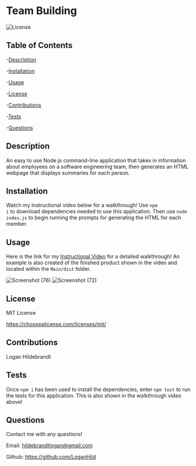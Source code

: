   # Team Building

  ![License](https://img.shields.io/badge/license-MITLicense-success?style=plastic&logo=appveyor)

  ## Table of Contents
  -[Description](#description)

  -[Installation](#installation)

  -[Usage](#usage)

  -[License](#license)

  -[Contributions](#contributions)

  -[Tests](#tests)

  -[Questions](#questions)


  ## Description
  An easy to use Node.js command-line application that takes in information about employees on a software engineering team, then generates an HTML webpage that displays summaries for each person.

  ## Installation
  Watch my instructional video below for a walkthrough! Use <code>npm i</code> to download dependencies needed to use this application. Then use <code>node index.js</code> to begin running the prompts for generating the HTML for each member.

  ## Usage
  Here is the link for my [Instructional Video](https://drive.google.com/file/d/1pMx6gQB-0VdAcUwPZdvINfRSdDzOa0G2/view) for a detailed walkthrough! An example is also created of the finished product shown in the video and located within the <code>Main/dist</code> folder.
  
  ![Screenshot (76)](https://user-images.githubusercontent.com/82903685/130895723-769a90fb-b1f3-43b2-aeee-196638761a8f.png)
![Screenshot (72)](https://user-images.githubusercontent.com/82903685/130895450-87144a27-71f4-4065-896c-c997e931a58e.png)

  ## License
 
  MIT License

  <https://choosealicense.com/licenses/mit/>

  ## Contributions
  Logan Hildebrandt

  ## Tests
  Once <code>npm i</code> has been used to install the dependencies, enter <code>npm test</code> to run the tests for this application. This is also shown in the walkthrough video above!

  ## Questions
  Contact me with any questions!

  Email: <hildebrandtlogan@gmail.com>

  Github: <https://github.com/LoganHild>
